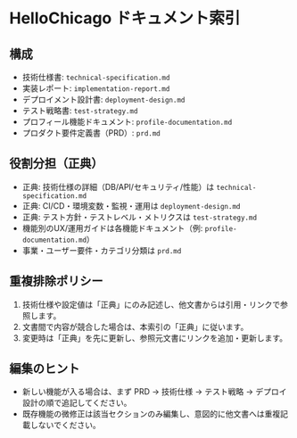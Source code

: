# HelloChicago ドキュメント索引

## 構成

- 技術仕様書: `technical-specification.md`
- 実装レポート: `implementation-report.md`
- デプロイメント設計書: `deployment-design.md`
- テスト戦略書: `test-strategy.md`
- プロフィール機能ドキュメント: `profile-documentation.md`
- プロダクト要件定義書（PRD）: `prd.md`

## 役割分担（正典）

- 正典: 技術仕様の詳細（DB/API/セキュリティ/性能）は `technical-specification.md`
- 正典: CI/CD・環境変数・監視・運用は `deployment-design.md`
- 正典: テスト方針・テストレベル・メトリクスは `test-strategy.md`
- 機能別のUX/運用ガイドは各機能ドキュメント（例: `profile-documentation.md`）
- 事業・ユーザー要件・カテゴリ分類は `prd.md`

## 重複排除ポリシー

1. 技術仕様や設定値は「正典」にのみ記述し、他文書からは引用・リンクで参照します。
2. 文書間で内容が競合した場合は、本索引の「正典」に従います。
3. 変更時は「正典」を先に更新し、参照元文書にリンクを追加・更新します。

## 編集のヒント

- 新しい機能が入る場合は、まず PRD → 技術仕様 → テスト戦略 → デプロイ設計の順で追記してください。
- 既存機能の微修正は該当セクションのみ編集し、意図的に他文書へは重複記載しないでください。
